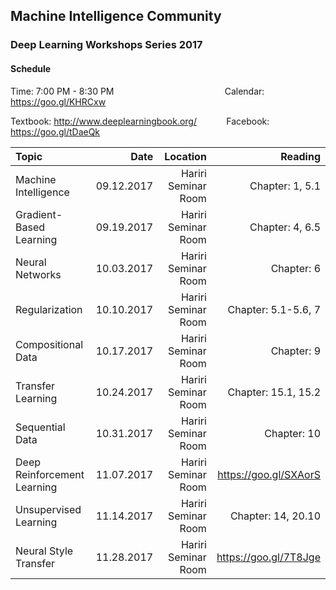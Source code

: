 ## Machine Intelligence Community 
### Deep Learning Workshops Series 2017

#### Schedule
Time: 7:00 PM - 8:30 PM &nbsp;&nbsp;&nbsp;&nbsp;&nbsp;&nbsp;&nbsp;&nbsp;&nbsp;&nbsp;&nbsp;&nbsp;&nbsp;&nbsp;&nbsp;&nbsp;&nbsp;&nbsp;&nbsp;&nbsp;&nbsp;&nbsp;&nbsp;&nbsp;&nbsp;&nbsp;&nbsp;&nbsp;&nbsp;&nbsp;&nbsp;&nbsp;&nbsp;&nbsp;&nbsp;&nbsp;&nbsp;&nbsp;&nbsp;&nbsp;&nbsp;&nbsp;&nbsp; Calendar: https://goo.gl/KHRCxw

Textbook: http://www.deeplearningbook.org/ &nbsp;&nbsp;&nbsp;&nbsp;&nbsp;&nbsp;&nbsp;&nbsp;&nbsp;&nbsp; Facebook: https://goo.gl/tDaeQk

| Topic                       | Date        |    Location         | Reading               |
|:----------------------------| -----------:| -------------------:| ---------------------:|
| Machine Intelligence        | 09.12.2017  | Hariri Seminar Room | Chapter: 1, 5.1       | 
| Gradient-Based Learning     | 09.19.2017  | Hariri Seminar Room | Chapter: 4, 6.5       |
| Neural Networks             | 10.03.2017  | Hariri Seminar Room | Chapter: 6            |
| Regularization              | 10.10.2017  | Hariri Seminar Room | Chapter: 5.1-5.6, 7   |
| Compositional Data          | 10.17.2017  | Hariri Seminar Room | Chapter: 9            |
| Transfer Learning           | 10.24.2017  | Hariri Seminar Room | Chapter: 15.1, 15.2   |
| Sequential Data             | 10.31.2017  | Hariri Seminar Room | Chapter: 10           |
| Deep Reinforcement Learning | 11.07.2017  | Hariri Seminar Room | https://goo.gl/SXAorS |
| Unsupervised Learning       | 11.14.2017  | Hariri Seminar Room | Chapter: 14, 20.10    |
| Neural Style Transfer       | 11.28.2017  | Hariri Seminar Room | https://goo.gl/7T8Jge |

